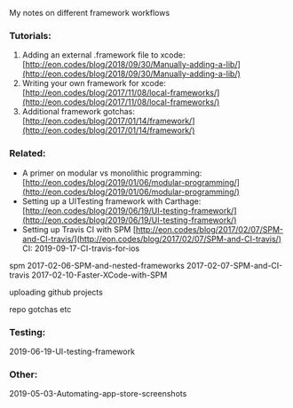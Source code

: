 My notes on different framework workflows<!--more-->

### Tutorials:
1. Adding an external .framework file to xcode: [http://eon.codes/blog/2018/09/30/Manually-adding-a-lib/](http://eon.codes/blog/2018/09/30/Manually-adding-a-lib/)
2. Writing your own framework for xcode: [http://eon.codes/blog/2017/11/08/local-frameworks/](http://eon.codes/blog/2017/11/08/local-frameworks/)
3. Additional framework gotchas: [http://eon.codes/blog/2017/01/14/framework/](http://eon.codes/blog/2017/01/14/framework/)

### Related:
- A primer on modular vs monolithic programming: [http://eon.codes/blog/2019/01/06/modular-programming/](http://eon.codes/blog/2019/01/06/modular-programming/)
- Setting up a UITesting framework with Carthage: [http://eon.codes/blog/2019/06/19/UI-testing-framework/](http://eon.codes/blog/2019/06/19/UI-testing-framework/)
- Setting up Travis CI with SPM [http://eon.codes/blog/2017/02/07/SPM-and-CI-travis/](http://eon.codes/blog/2017/02/07/SPM-and-CI-travis/)
CI: 2019-09-17-CI-travis-for-ios

spm
2017-02-06-SPM-and-nested-frameworks
2017-02-07-SPM-and-CI-travis
2017-02-10-Faster-XCode-with-SPM

uploading github projects

repo gotchas etc

### Testing:
2019-06-19-UI-testing-framework

### Other:
2019-05-03-Automating-app-store-screenshots
